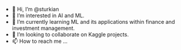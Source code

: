 - 👋 Hi, I’m @sturkian
- 👀 I’m interested in AI and ML.
- 🌱 I’m currently learning ML and its applications within finance and investment management.
- 💞️ I’m looking to collaborate on Kaggle projects.
- 📫 How to reach me ...

<!---
sturkian/sturkian is a ✨ special ✨ repository because its `README.md` (this file) appears on your GitHub profile.
You can click the Preview link to take a look at your changes.
--->
